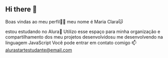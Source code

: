 ## Hi there 👋


 
 Boas vindas ao meu perfil🤗🩵
 meu nome é Maria Clara🐱

 
 estou estudando no Alura🫡
 Utilizo esse espaço para minha organização e compartilhamento dos meu projetos desenvolvidosu me desenvolvendo na linguagem JavaScript
 Você pode entrar em contato comigo 📫
 alurastartestudante@email.com
 

